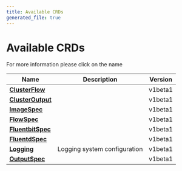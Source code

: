 ```yaml
---
title: Available CRDs
generated_file: true
---
```


# Available CRDs

For more information please click on the name
<center>

| Name | Description | Version |
|---|---|---|
| **[ClusterFlow](v1beta1/clusterflow_types/)** |  | v1beta1 |
| **[ClusterOutput](v1beta1/clusteroutput_types/)** |  | v1beta1 |
| **[ImageSpec](v1beta1/common_types/)** |  | v1beta1 |
| **[FlowSpec](v1beta1/flow_types/)** |  | v1beta1 |
| **[FluentbitSpec](v1beta1/fluentbit_types/)** |  | v1beta1 |
| **[FluentdSpec](v1beta1/fluentd_types/)** |  | v1beta1 |
| **[Logging](v1beta1/logging_types/)** | Logging system configuration | v1beta1 |
| **[OutputSpec](v1beta1/output_types/)** |  | v1beta1 |
</center>

